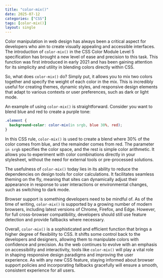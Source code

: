 ```yaml
---
title: "color-mix()"
date: 2025-07-12
categories: ["CSS"]
tags: [color-mix()]
layout: single
---
```


Color manipulation in web design has always been a critical aspect for developers who aim to create visually appealing and accessible interfaces. The introduction of `color-mix()` in the CSS Color Module Level 5 specification has brought a new level of ease and precision to this task. This function was first introduced in early 2021 and has been gaining attention for its simplicity and utility in blending colors directly within CSS.

So, what does `color-mix()` do? Simply put, it allows you to mix two colors together and specify the weight of each color in the mix. This is incredibly useful for creating themes, dynamic styles, and responsive design elements that adapt to various contexts or user preferences, such as dark or light mode.

An example of using `color-mix()` is straightforward. Consider you want to blend blue and red to create a purple tone:

```css
.element {
  background-color: color-mix(in srgb, blue 30%, red);
}
```

In this CSS rule, `color-mix()` is used to create a blend where 30% of the color comes from blue, and the remainder comes from red. The parameter `in srgb` specifies the color space, and the rest is simple color arithmetic. It allows you to experiment with color combinations directly in your stylesheet, without the need for external tools or pre-processed solutions.

The usefulness of `color-mix()` today lies in its ability to reduce the dependencies on design tools for color calculations. It facilitates seamless theming on the fly, meaning that sites can dynamically adjust their appearance in response to user interactions or environmental changes, such as switching to dark mode.

Browser support is something developers need to be mindful of. As of the time of writing, `color-mix()` is supported by a growing number of modern browsers, including latest versions of Chrome, Firefox, and Edge. However, for full cross-browser compatibility, developers should still use feature detection and provide fallbacks where necessary.

Overall, `color-mix()` is a sophisticated and efficient function that brings a higher degree of flexibility to CSS. It shifts some control back to the developers and designers, allowing them to manipulate colors with confidence and precision. As the web continues to evolve with an emphasis on accessibility and interactivity, tools like `color-mix()` will play a vital role in shaping responsive design paradigms and improving the user experience. As with any new CSS feature, staying informed about browser support policies and incorporating fallbacks gracefully will ensure a smooth, consistent experience for all users.
